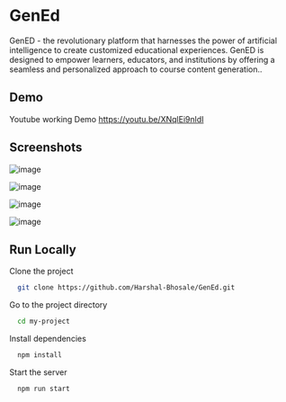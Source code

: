 # GenEd

GenED - the revolutionary platform that harnesses the power of artificial intelligence to create customized educational experiences. GenED is designed to empower learners, educators, and institutions by offering a seamless and personalized approach to course content generation..



## Demo

Youtube working Demo
https://youtu.be/XNqlEi9nldI

## Screenshots

![image](https://github.com/Harshal-Bhosale/GenEd/assets/100186956/f120edcc-e8be-4958-b0b4-f82d5703ac5f)

![image](https://github.com/Harshal-Bhosale/GenEd/assets/100186956/e160ae33-d193-44bd-87c5-8399a0b8f40a)

![image](https://github.com/Harshal-Bhosale/GenEd/assets/100186956/fdba804a-2301-4360-a1a5-605451a35a8a)

![image](https://github.com/Harshal-Bhosale/GenEd/assets/100186956/9b278c0c-7ee2-4c5e-84ed-18ab017ca042)





## Run Locally

Clone the project

```bash
  git clone https://github.com/Harshal-Bhosale/GenEd.git
```

Go to the project directory

```bash
  cd my-project
```

Install dependencies

```bash
  npm install
```

Start the server

```bash
  npm run start
```
